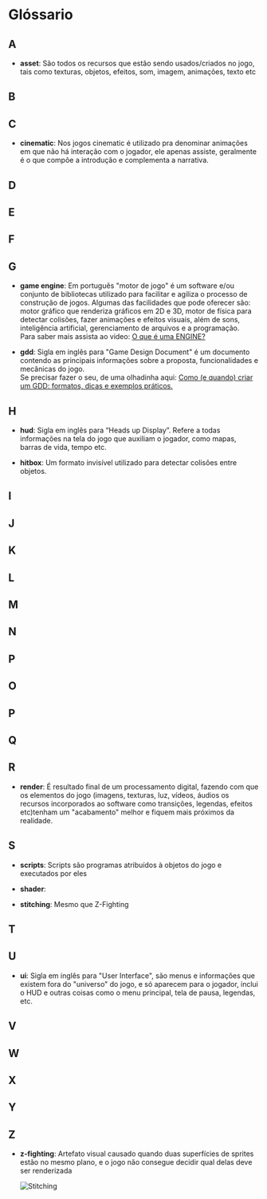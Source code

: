 # Glóssario


## A
  * __asset__: São todos os recursos que estão sendo usados/criados no jogo, tais como texturas, objetos, efeitos, som, imagem, animações, texto etc

## B

## C
 * __cinematic__: Nos jogos cinematic é utilizado pra denominar animações em que não há interação com o jogador, ele apenas assiste, geralmente é o que compõe a introdução e complementa a narrativa.

## D

## E

## F

## G
 * __game engine__: Em português "motor de jogo" é um software e/ou conjunto de bibliotecas utilizado para facilitar e agiliza o processo de construção de jogos. Algumas das facilidades que pode oferecer são: motor gráfico que renderiza gráficos em 2D e 3D, motor de física para detectar colisões, fazer animações e efeitos visuais, além de sons, inteligência artificial, gerenciamento de arquivos e a programação.  
 Para saber mais assista ao video: [O que é uma ENGINE?](https://youtu.be/Zf4JKBG6_I4)

 * __gdd__: Sigla em inglês para "Game Design Document" é um documento contendo as principais informações sobre a proposta, funcionalidades e mecânicas do jogo.  
 Se precisar fazer o seu, de uma olhadinha aqui: [Como (e quando) criar um GDD: formatos, dicas e exemplos práticos.](https://producaodejogos.com/gdd/)

## H
* __hud__: Sigla em inglês para “Heads up Display”. Refere a todas informações na tela do jogo que auxiliam o jogador, como mapas, barras de vida, tempo etc.

* __hitbox__: Um formato invisível utilizado para detectar colisões entre objetos.
## I

## J

## K

## L

## M

## N

## P

## O

## P

## Q

## R
  * __render__: É resultado final de um processamento digital, fazendo com que os elementos do jogo (imagens, texturas, luz, vídeos, áudios os recursos incorporados ao software como transições, legendas, efeitos etc)tenham um "acabamento" melhor e fiquem mais próximos da realidade.
  
## S
  * __scripts__: Scripts são programas atribuídos à objetos do jogo e executados por eles

  * __shader__:

  * __stitching__: Mesmo que Z-Fighting

## T

## U
  * __ui__: Sigla em inglês para "User Interface", são menus e informações que existem fora do "universo" do jogo, e só aparecem para o jogador, inclui o HUD e outras coisas como o menu principal, tela de pausa, legendas, etc.

## V

## W

## X

## Y

## Z
  * __z-fighting__: Artefato visual causado quando duas superfícies de sprites estão no mesmo plano, e o jogo não consegue decidir qual delas deve ser renderizada

    ![Stitching](https://upload.wikimedia.org/wikipedia/commons/thumb/5/58/Z-fighting.png/220px-Z-fighting.png)

